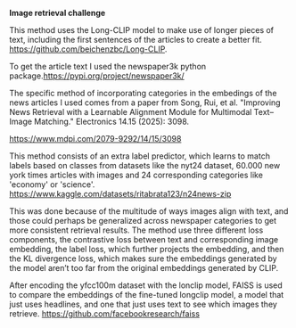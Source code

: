 **Image retrieval challenge**

This method uses the Long-CLIP model to make use of longer pieces of text, including the first sentences of the articles to create a better fit. 
https://github.com/beichenzbc/Long-CLIP. 

To get the article text I used the newspaper3k python package.https://pypi.org/project/newspaper3k/

The specific method of incorporating categories in the embedings of the news articles I used comes from a paper from Song, Rui, et al. "Improving News Retrieval with a Learnable Alignment Module for Multimodal Text–Image Matching." Electronics 14.15 (2025): 3098.  

https://www.mdpi.com/2079-9292/14/15/3098 

This method consists of an extra label predictor, which learns to match labels based on classes from datasets like the nyt24 dataset, 60.000 new york times articles with images and 24 corresponding categories like 'economy' or 'science'. 
https://www.kaggle.com/datasets/ritabrata123/n24news-zip

This was done because of the multitude of ways images align with text, and those could perhaps be generalized across newspaper categories to get more consistent retrieval results. The method use three different loss components, the contrastive loss between text and corresponding image embedding, the label loss, which further projects the embedding, and then the KL divergence loss, which makes sure the embeddings generated by the model aren’t too far from the original embeddings generated by CLIP. 

After encoding the yfcc100m dataset with the lonclip model, FAISS is used to compare the embeddings of the fine-tuned longclip model, a model that just uses headlines, and one that just uses text to see which images they retrieve.
https://github.com/facebookresearch/faiss
 
